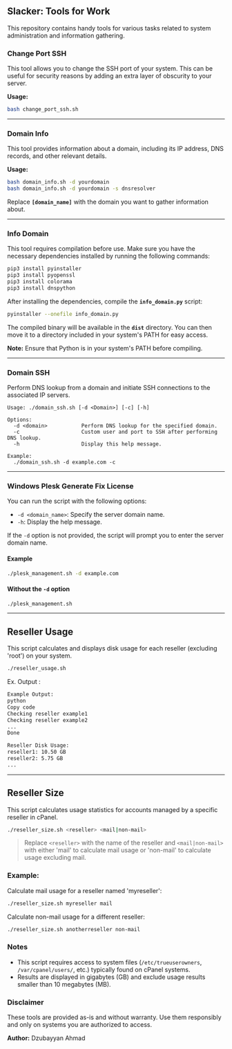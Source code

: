 
## **Slacker: Tools for Work**

This repository contains handy tools for various tasks related to system administration and information gathering.

### **Change Port SSH**

This tool allows you to change the SSH port of your system. This can be useful for security reasons by adding an extra layer of obscurity to your server.

**Usage:**

```bash
bash change_port_ssh.sh 

```
---

### **Domain Info**

This tool provides information about a domain, including its IP address, DNS records, and other relevant details.

**Usage:**

```bash
bash domain_info.sh -d yourdomain
bash domain_info.sh -d yourdomain -s dnsresolver

```

Replace **`[domain_name]`** with the domain you want to gather information about.

---

### **Info Domain**

This tool requires compilation before use. Make sure you have the necessary dependencies installed by running the following commands:

```bash
pip3 install pyinstaller
pip3 install pyopenssl
pip3 install colorama
pip3 install dnspython

```

After installing the dependencies, compile the **`info_domain.py`** script:

```bash
pyinstaller --onefile info_domain.py
```

The compiled binary will be available in the **`dist`** directory. You can then move it to a directory included in your system's PATH for easy access.

**Note:** Ensure that Python is in your system's PATH before compiling.

---

### **Domain SSH**
Perform DNS lookup from a domain and initiate SSH connections to the associated IP servers.
```
Usage: ./domain_ssh.sh [-d <Domain>] [-c] [-h]

Options:
  -d <domain>           Perform DNS lookup for the specified domain.
  -c                    Custom user and port to SSH after performing DNS lookup.
  -h                    Display this help message.

Example:
  ./domain_ssh.sh -d example.com -c
 ```

---

### Windows Plesk Generate Fix License

You can run the script with the following options:

- `-d <domain_name>`: Specify the server domain name.
- `-h`: Display the help message.

If the `-d` option is not provided, the script will prompt you to enter the server domain name.

#### Example

```bash
./plesk_management.sh -d example.com
```

#### Without the `-d` option

```bash
./plesk_management.sh
```

---

## **Reseller Usage**

This script calculates and displays disk usage for each reseller (excluding 'root') on your system.

```bash
./reseller_usage.sh
```

Ex. Output : 
```bash
Example Output:
python
Copy code
Checking reseller example1
Checking reseller example2
...
Done

Reseller Disk Usage:
reseller1: 10.50 GB
reseller2: 5.75 GB
...
```

---

## **Reseller Size**

This script calculates usage statistics for accounts managed by a specific reseller in cPanel.
```bash
./reseller_size.sh <reseller> <mail|non-mail>
```
> Replace `<reseller>` with the name of the reseller and `<mail|non-mail>` with either 'mail' to calculate mail usage or 'non-mail' to calculate usage excluding mail.

### Example:

Calculate mail usage for a reseller named 'myreseller':
```bash
./reseller_size.sh myreseller mail
```

Calculate non-mail usage for a different reseller:
```bash
./reseller_size.sh anotherreseller non-mail
```

### Notes

- This script requires access to system files (`/etc/trueuserowners`, `/var/cpanel/users/`, etc.) typically found on cPanel systems.
- Results are displayed in gigabytes (GB) and exclude usage results smaller than 10 megabytes (MB).


### **Disclaimer**

These tools are provided as-is and without warranty. Use them responsibly and only on systems you are authorized to access.

**Author:** Dzubayyan Ahmad
